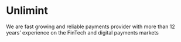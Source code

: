 # Unlimint
We are fast growing and reliable payments provider with more than 12 years’ experience on the FinTech and digital payments markets
